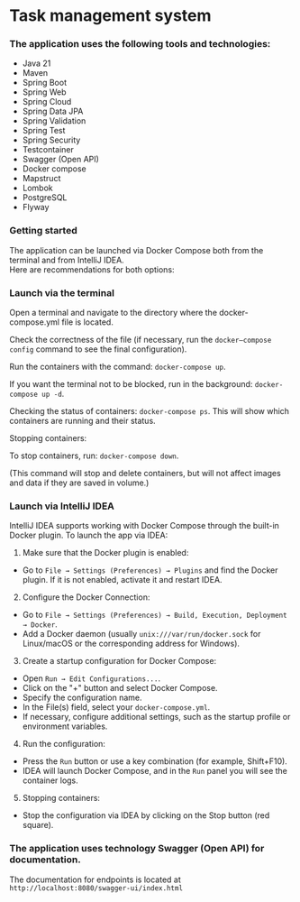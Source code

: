 # Task management system

### The application uses the following tools and technologies:

* Java 21
* Maven
* Spring Boot
* Spring Web
* Spring Cloud
* Spring Data JPA
* Spring Validation
* Spring Test
* Spring Security
* Testcontainer
* Swagger (Open API)
* Docker compose
* Mapstruct
* Lombok
* PostgreSQL
* Flyway

### Getting started

The application can be launched via Docker Compose both from the terminal and from IntelliJ IDEA.<br> Here are recommendations for both options:

### Launch via the terminal

Open a terminal and navigate to the directory where the docker-compose.yml file is located.

Check the correctness of the file (if necessary, run the `docker–compose config` command to see the final configuration).

Run the containers with the command: `docker-compose up`. <br>  

If you want the terminal not to be blocked, run in the background: `docker-compose up -d`.

Checking the status of containers: `docker-compose ps`. This will show which containers are running and their status.

Stopping containers: <br> 

To stop containers, run: `docker-compose down`.

(This command will stop and delete containers, but will not affect images and data if they are saved in volume.)

### Launch via IntelliJ IDEA

IntelliJ IDEA supports working with Docker Compose through the built-in Docker plugin. To launch the app via IDEA:

1. Make sure that the Docker plugin is enabled:

* Go to `File → Settings (Preferences) → Plugins` and find the Docker plugin. If it is not enabled, activate it and restart IDEA.

2. Configure the Docker Connection:

* Go to `File → Settings (Preferences) → Build, Execution, Deployment → Docker`.
* Add a Docker daemon (usually `unix:///var/run/docker.sock` for Linux/macOS or the corresponding address for Windows).

3. Create a startup configuration for Docker Compose:

* Open `Run → Edit Configurations...`. 
* Click on the "+" button and select Docker Compose.
* Specify the configuration name.
* In the File(s) field, select your `docker-compose.yml`.
* If necessary, configure additional settings, such as the startup profile or environment variables.

4. Run the configuration:

* Press the `Run` button or use a key combination (for example, Shift+F10).
* IDEA will launch Docker Compose, and in the `Run` panel you will see the container logs.

5. Stopping containers:

* Stop the configuration via IDEA by clicking on the Stop button (red square).

### The application uses technology Swagger (Open API) for documentation. 

The documentation for endpoints is located at `http://localhost:8080/swagger-ui/index.html`